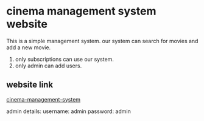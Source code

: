 # cinema management system website

This is a simple management system.
our system can search for movies and add a new movie.
1. only subscriptions can use our system.
2. only admin can add users.

## website link
[cinema-management-system](https://webd-cinema-management-system.herokuapp.com)

admin details:
username: admin
password: admin